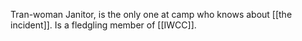 Tran-woman Janitor, is the only one at camp who knows about [[the incident]]. Is a fledgling member of [[IWCC]].